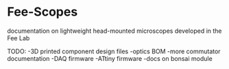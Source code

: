 # Fee-Scopes
documentation on lightweight head-mounted microscopes developed in the Fee Lab

TODO:
-3D printed component design files
-optics BOM
-more commutator documentation
-DAQ firmware
-ATtiny firmware
-docs on bonsai module
